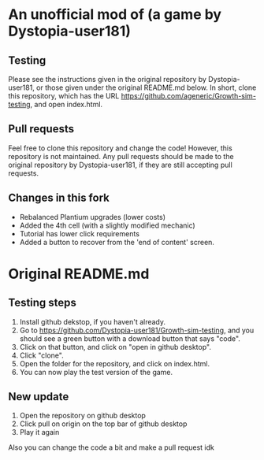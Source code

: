 # An unofficial mod of (a game by Dystopia-user181)

## Testing
Please see the instructions given in the original repository by Dystopia-user181, or those given under the original README.md below.
In short, clone this repository, which has the URL https://github.com/ageneric/Growth-sim-testing, and open index.html.

## Pull requests
Feel free to clone this repository and change the code! However, this repository is not maintained.
Any pull requests should be made to the original repository by Dystopia-user181, if they are still accepting pull requests.

## Changes in this fork
- Rebalanced Plantium upgrades (lower costs)
- Added the 4th cell (with a slightly modified mechanic)
- Tutorial has lower click requirements
- Added a button to recover from the 'end of content' screen.


# Original README.md

## Testing steps
1. Install github dekstop, if you haven't already.
2. Go to https://github.com/Dystopia-user181/Growth-sim-testing, and you should see a green button with a download button that says "code".
3. Click on that button, and click on "open in github desktop".
4. Click "clone".
5. Open the folder for the repository, and click on index.html.
6. You can now play the test version of the game.

## New update
1. Open the repository on github desktop
2. Click pull on origin on the top bar of github desktop
3. Play it again

Also you can change the code a bit and make a pull request idk

